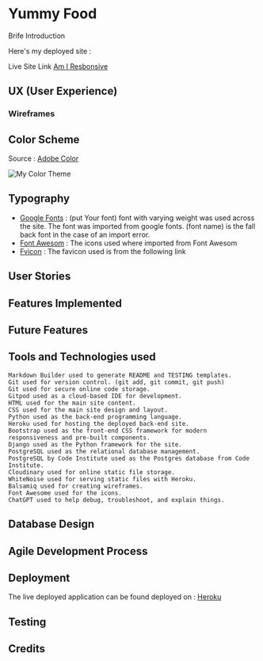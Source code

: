 # **Yummy Food** 

Brife Introduction

Here's my deployed site : []()


Live Site Link 
[Am I Resbonsive](https://ui.dev/amiresponsive?url=https://lens-whisperer-1fde92b99730.herokuapp.com)


## UX (User Experience)


### Wireframes


## Color Scheme
Source : [Adobe Color](https://color.adobe.com/)

![My Color Theme](https://github.com/user-attachments/assets/eff08611-f7cc-478a-aeda-8c68fb03a850)

## Typography
* [Google Fonts](https://fonts.google.com/?query=bitter) : (put Your font) font with varying weight was used across the site. The font was imported from google fonts. (font name) is the fall back font in the case of an import error.
* [Font Awesom](https://fontawesome.com/)    : The icons used where imported from Font Awesom
* [Fvicon](https://favicon.io/) : The favicon used is from the following link

## User Stories 


## Features Implemented

## Future Features


## Tools and Technologies used

    Markdown Builder used to generate README and TESTING templates.
    Git used for version control. (git add, git commit, git push)
    Git used for secure online code storage.
    Gitpod used as a cloud-based IDE for development.
    HTML used for the main site content.
    CSS used for the main site design and layout.
    Python used as the back-end programming language.
    Heroku used for hosting the deployed back-end site.
    Bootstrap used as the front-end CSS framework for modern responsiveness and pre-built components.
    Django used as the Python framework for the site.
    PostgreSQL used as the relational database management.
    PostgreSQL by Code Institute used as the Postgres database from Code Institute.
    Cloudinary used for online static file storage.
    WhiteNoise used for serving static files with Heroku.
    Balsamiq used for creating wireframes.
    Font Awesome used for the icons.
    ChatGPT used to help debug, troubleshoot, and explain things.

## Database Design

## Agile Development Process

## Deployment 

The live deployed application can be found deployed on : [Heroku]()


## Testing 


## Credits


